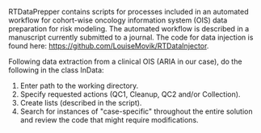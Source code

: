 RTDataPrepper contains scripts for processes included in an automated workflow for cohort-wise oncology information system (OIS) data preparation for risk modeling. The automated workflow is described in a manuscript currently submitted to a journal. The code for data injection is found here: https://github.com/LouiseMovik/RTDataInjector.  

Following data extraction from a clinical OIS (ARIA in our case), do the following in the class InData:
  1. Enter path to the working directory.
  2. Specify requested actions (QC1, Cleanup, QC2 and/or Collection).
  3. Create lists (described in the script).
  4. Search for instances of "case-specific" throughout the entire solution and review the code that might require modifications.
